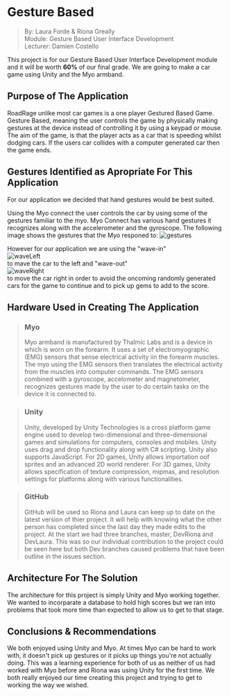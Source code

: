 # Gesture Based  
>By: Laura Forde & Ríona Greally  
>Module: Gesture Based User Interface Development  
>Lecturer: Damien Costello  

This project is for our Gesture Based User Interface Development module and it will be worth **60%** of our final grade. We are going to make a car game using Unity and the Myo armband.

## Purpose of The Application  
RoadRage unlike most car games is a one player Gestured Based Game. Gesture Based, meaning the user controls the game by physically making gestures at the device instead of controlling it by using a keypad or mouse. The aim of the game, is that the player acts as a car that is 
speeding whilst dodging cars. If the users car collides with a computer generated car then the game ends.


## Gestures Identified as Apropriate For This Application  
For our application we decided that hand gestures would be best suited.

Using the Myo connect the user controls the car by using some of the gestures familiar to the myo.
Myo Connect has various hand gestures it recognizes along with the accelerometer and the gyroscope. The following image shows the 
gestures that the Myo responed to: ![gestures](https://user-images.githubusercontent.com/15687193/38718413-e1dedcfa-3ee4-11e8-971c-5f4acfe5db49.png "Myo Gestures")  

However for our application we are using the "wave-in"   
  ![waveLeft](https://user-images.githubusercontent.com/15687193/39141513-eea0f78c-471f-11e8-8338-e89b089a797e.png  "Wave Left")  
   to mave the car to the left and "wave-out"  
    ![waveRight](https://user-images.githubusercontent.com/15687193/39141479-d90f0a12-471f-11e8-90f6-8741865b2490.png "Wave Right")   
     to move the car right in order to avoid the oncoming randomly generated cars for the game to continue and to pick up gems to add to the score.


## Hardware Used in Creating The Application  
> ### Myo 
> Myo armband is manufactured by Thalmic Labs and is a device in which is worn on the forearm.
> It uses a set of electromyographic (EMG) sensors that sense electrical activity iin the forearm muscles. 
> The myo using the EMG sensors then translates the electrical activity from the muscles into computer commands.
> The EMG sensors combined with a gyroscope, accelometer and magnetometer, recognizes gestures made by the user
> to do certain tasks on the device it is connected to.  

> ### Unity
> Unity, developed by Unity Technologies is a cross platform game engine used to develop two-dimensional and 
> three-dimensional games and simulations for computers, consoles and mobiles.
> Unity uses drag and drop functionality along with C# scripting. Unity also supports JavaScript.
> For 2D games, Unity allows importation oof sprites and an advanced 2D world renderer.
> For 3D games, Unity allows specification of texture compression, mipmas, and resolution settings for platforms along with various functionalities.


> ### GitHub  
>GitHub will be used so Riona and Laura can keep up to date on the latest version of thier project. It will help with knowing what the other person has completed since the last day they made edits to the project. At the start we had three branches, master, DevRiona and DevLaura. This was so our individual contribution to the project could be seen here but both Dev branches caused problems that have been outline in the issues section.

## Architecture For The Solution  
The architecture for this project is simply Unity and Myo working together. We wanted to incorparate a database to hold high scores but we ran into problems that took more time than expected to allow us to get to that stage.

## Conclusions & Recommendations  
We both enjoyed using Unity and Myo. At times Myo can be hard to work with, it doesn't pick up gestures or it picks up things you're not actually doing. This was a learning experience for both of us as neither of us had worked with Myo before and Riona was using Unity for the first time. We both really enjoyed our time creating this project and trying to get to working the way we wished.
